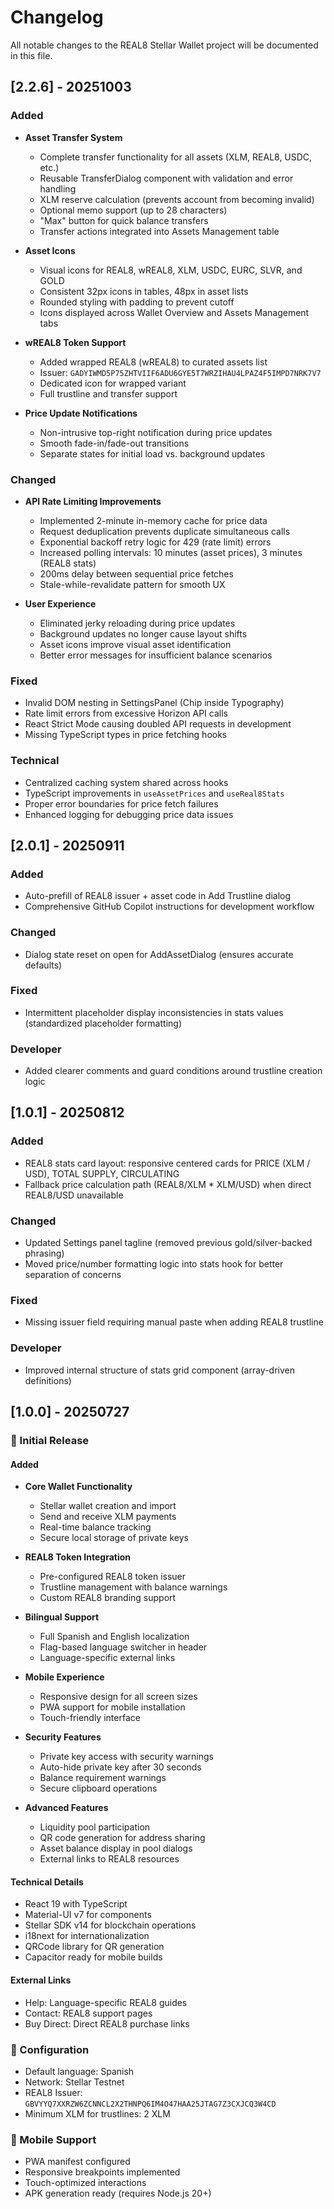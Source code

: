 # Changelog

All notable changes to the REAL8 Stellar Wallet project will be documented in this file.

## [2.2.6] - 20251003

### Added
- **Asset Transfer System**
  - Complete transfer functionality for all assets (XLM, REAL8, USDC, etc.)
  - Reusable TransferDialog component with validation and error handling
  - XLM reserve calculation (prevents account from becoming invalid)
  - Optional memo support (up to 28 characters)
  - "Max" button for quick balance transfers
  - Transfer actions integrated into Assets Management table

- **Asset Icons**
  - Visual icons for REAL8, wREAL8, XLM, USDC, EURC, SLVR, and GOLD
  - Consistent 32px icons in tables, 48px in asset lists
  - Rounded styling with padding to prevent cutoff
  - Icons displayed across Wallet Overview and Assets Management tabs

- **wREAL8 Token Support**
  - Added wrapped REAL8 (wREAL8) to curated assets list
  - Issuer: `GADYIWMD5P75ZHTVIIF6ADU6GYE5T7WRZIHAU4LPAZ4F5IMPD7NRK7V7`
  - Dedicated icon for wrapped variant
  - Full trustline and transfer support

- **Price Update Notifications**
  - Non-intrusive top-right notification during price updates
  - Smooth fade-in/fade-out transitions
  - Separate states for initial load vs. background updates

### Changed
- **API Rate Limiting Improvements**
  - Implemented 2-minute in-memory cache for price data
  - Request deduplication prevents duplicate simultaneous calls
  - Exponential backoff retry logic for 429 (rate limit) errors
  - Increased polling intervals: 10 minutes (asset prices), 3 minutes (REAL8 stats)
  - 200ms delay between sequential price fetches
  - Stale-while-revalidate pattern for smooth UX

- **User Experience**
  - Eliminated jerky reloading during price updates
  - Background updates no longer cause layout shifts
  - Asset icons improve visual asset identification
  - Better error messages for insufficient balance scenarios

### Fixed
- Invalid DOM nesting in SettingsPanel (Chip inside Typography)
- Rate limit errors from excessive Horizon API calls
- React Strict Mode causing doubled API requests in development
- Missing TypeScript types in price fetching hooks

### Technical
- Centralized caching system shared across hooks
- TypeScript improvements in `useAssetPrices` and `useReal8Stats`
- Proper error boundaries for price fetch failures
- Enhanced logging for debugging price data issues

## [2.0.1] - 20250911

### Added
- Auto-prefill of REAL8 issuer + asset code in Add Trustline dialog
- Comprehensive GitHub Copilot instructions for development workflow

### Changed
- Dialog state reset on open for AddAssetDialog (ensures accurate defaults)

### Fixed
- Intermittent placeholder display inconsistencies in stats values (standardized placeholder formatting)

### Developer
- Added clearer comments and guard conditions around trustline creation logic

## [1.0.1] - 20250812

### Added
- REAL8 stats card layout: responsive centered cards for PRICE (XLM / USD), TOTAL SUPPLY, CIRCULATING
- Fallback price calculation path (REAL8/XLM * XLM/USD) when direct REAL8/USD unavailable

### Changed
- Updated Settings panel tagline (removed previous gold/silver-backed phrasing)
- Moved price/number formatting logic into stats hook for better separation of concerns

### Fixed
- Missing issuer field requiring manual paste when adding REAL8 trustline

### Developer
- Improved internal structure of stats grid component (array-driven definitions)

## [1.0.0] - 20250727

### 🎉 Initial Release

#### Added
- **Core Wallet Functionality**
  - Stellar wallet creation and import
  - Send and receive XLM payments
  - Real-time balance tracking
  - Secure local storage of private keys

- **REAL8 Token Integration**
  - Pre-configured REAL8 token issuer
  - Trustline management with balance warnings
  - Custom REAL8 branding support

- **Bilingual Support**
  - Full Spanish and English localization
  - Flag-based language switcher in header
  - Language-specific external links

- **Mobile Experience**
  - Responsive design for all screen sizes
  - PWA support for mobile installation
  - Touch-friendly interface

- **Security Features**
  - Private key access with security warnings
  - Auto-hide private key after 30 seconds
  - Balance requirement warnings
  - Secure clipboard operations

- **Advanced Features**
  - Liquidity pool participation
  - QR code generation for address sharing
  - Asset balance display in pool dialogs
  - External links to REAL8 resources

#### Technical Details
- React 19 with TypeScript
- Material-UI v7 for components
- Stellar SDK v14 for blockchain operations
- i18next for internationalization
- QRCode library for QR generation
- Capacitor ready for mobile builds

#### External Links
- Help: Language-specific REAL8 guides
- Contact: REAL8 support pages
- Buy Direct: Direct REAL8 purchase links

### 🔧 Configuration
- Default language: Spanish
- Network: Stellar Testnet
- REAL8 Issuer: `GBVYYQ7XXRZW6ZCNNCL2X2THNPQ6IM4O47HAA25JTAG7Z3CXJCQ3W4CD`
- Minimum XLM for trustlines: 2 XLM

### 📱 Mobile Support
- PWA manifest configured
- Responsive breakpoints implemented
- Touch-optimized interactions
- APK generation ready (requires Node.js 20+)